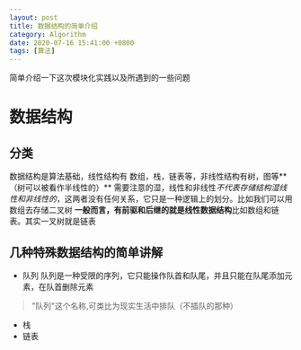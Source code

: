 ```yaml
---
layout: post
title: 数据结构的简单介绍
category: Algorithm
date: 2020-07-16 15:41:00 +0800
tags: [算法]
---
```

简单介绍一下这次模块化实践以及所遇到的一些问题

# 数据结构
## 分类
数据结构是算法基础，线性结构有 数组，栈，链表等，非线性结构有树，图等**（树可以被看作半线性的）**
需要注意的湿，线性和非线性*不代表存储结构湿线性和非线性的*，这两者没有任何关系，它只是一种逻辑上的划分。比如我们可以用数组去存储二叉树
**一般而言，有前驱和后继的就是线性数据结构**比如数组和链表。其实一叉树就是链表
## 几种特殊数据结构的简单讲解

+ 队列
    队列是一种受限的序列，它只能操作队首和队尾，并且只能在队尾添加元素，在队首删除元素
>"队列"这个名称,可类比为现实生活中排队（不插队的那种）


+ 栈
+ 链表